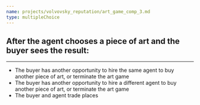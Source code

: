 ```yaml
---
name: projects/volvovsky_reputation/art_game_comp_3.md
type: multipleChoice
---
```


## After the agent chooses a piece of art and the buyer sees the result:

---

- The buyer has another opportunity to hire the same agent to buy another piece of art, or terminate the art game
- The buyer has another opportunity to hire a different agent to buy another piece of art, or terminate the art game
- The buyer and agent trade places
